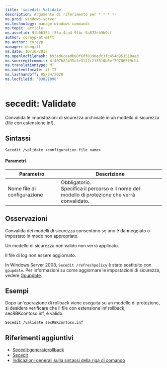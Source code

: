 ```yaml
---
title: 'secedit: Validate'
description: Argomento di riferimento per * * * *-
ms.prod: windows-server
ms.technology: manage-windows-commands
ms.topic: article
ms.assetid: 9fb06354-f55a-4ca4-9fbc-9a872eb9b9cf
author: coreyp-at-msft
ms.author: coreyp
manager: dongill
ms.date: 10/16/2017
ms.openlocfilehash: b93ad6ceadb08f6df8390edc3fc454d951519aad
ms.sourcegitcommit: 4f407b82435afe3111c215510b0ef797863f9cb4
ms.translationtype: MT
ms.contentlocale: it-IT
ms.lasthandoff: 05/24/2020
ms.locfileid: "83821098"
---
```

# <a name="seceditvalidate"></a>secedit: Validate



Convalida le impostazioni di sicurezza archiviate in un modello di sicurezza (file con estensione inf).

## <a name="syntax"></a>Sintassi

```
Secedit /validate <configuration file name>

```

#### <a name="parameters"></a>Parametri

|Parametro|Descrizione|
|---------|-----------|
|Nome file di configurazione|Obbligatorio.</br>Specifica il percorso e il nome del modello di protezione che verrà convalidato.|

## <a name="remarks"></a>Osservazioni

Convalida dei modelli di sicurezza consentono se uno è danneggiato o impostato in modo non appropriato.

Un modello di sicurezza non valido non verrà applicato.

Il file di log non essere aggiornato.

In Windows Server 2008, `Secedit /refreshpolicy` è stato sostituito con `gpupdate`. Per informazioni su come aggiornare le impostazioni di sicurezza, vedere [Gpupdate](gpupdate.md).

## <a name="examples"></a>Esempi

Dopo un'operazione di rollback viene eseguita su un modello di protezione, si desidera verificare che il file con estensione inf rollback, secRBKcontoso.inf, è valido.
```
Secedit /validate secRBKcontoso.inf
```

## <a name="additional-references"></a>Riferimenti aggiuntivi

-   [Secedit:generaterollback](secedit-generaterollback.md)
-   [Secedit](secedit.md)
- [Indicazioni generali sulla sintassi della riga di comando](command-line-syntax-key.md)